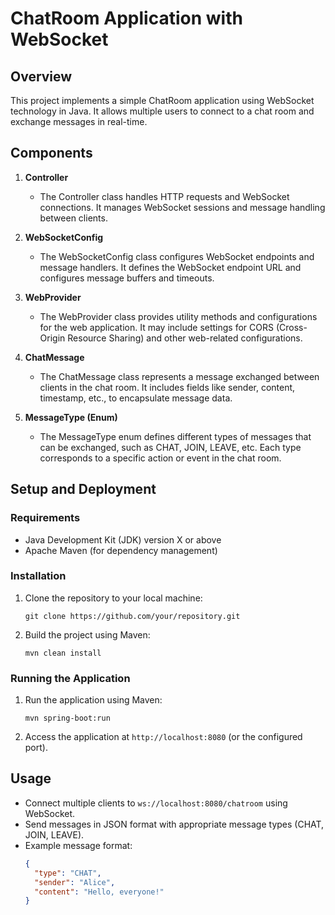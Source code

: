 

# ChatRoom Application with WebSocket

## Overview

This project implements a simple ChatRoom application using WebSocket technology in Java. It allows multiple users to connect to a chat room and exchange messages in real-time.

## Components

1. **Controller**
   - The Controller class handles HTTP requests and WebSocket connections. It manages WebSocket sessions and message handling between clients.

2. **WebSocketConfig**
   - The WebSocketConfig class configures WebSocket endpoints and message handlers. It defines the WebSocket endpoint URL and configures message buffers and timeouts.

3. **WebProvider**
   - The WebProvider class provides utility methods and configurations for the web application. It may include settings for CORS (Cross-Origin Resource Sharing) and other web-related configurations.

4. **ChatMessage**
   - The ChatMessage class represents a message exchanged between clients in the chat room. It includes fields like sender, content, timestamp, etc., to encapsulate message data.

5. **MessageType (Enum)**
   - The MessageType enum defines different types of messages that can be exchanged, such as CHAT, JOIN, LEAVE, etc. Each type corresponds to a specific action or event in the chat room.

## Setup and Deployment

### Requirements
- Java Development Kit (JDK) version X or above
- Apache Maven (for dependency management)

### Installation

1. Clone the repository to your local machine:
   ```
   git clone https://github.com/your/repository.git
   ```

2. Build the project using Maven:
   ```
   mvn clean install
   ```

### Running the Application

1. Run the application using Maven:
   ```
   mvn spring-boot:run
   ```

2. Access the application at `http://localhost:8080` (or the configured port).

## Usage

- Connect multiple clients to `ws://localhost:8080/chatroom` using WebSocket.
- Send messages in JSON format with appropriate message types (CHAT, JOIN, LEAVE).
- Example message format:
  ```json
  {
    "type": "CHAT",
    "sender": "Alice",
    "content": "Hello, everyone!"
  }
  ```




